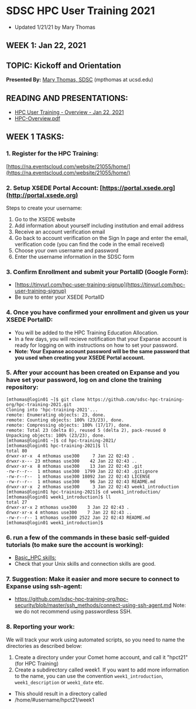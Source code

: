 # SDSC HPC User Training 2021
* Updated 1/21/21 by Mary Thomas

## WEEK 1: Jan 22, 2021

## TOPIC:  Kickoff and Orientation
**Presented By:** [Mary Thomas, SDSC](https://hpc-students.sdsc.edu/instr_bios/mary_thomas.html) (mpthomas at ucsd.edu)

## READING AND PRESENTATIONS:
* [HPC User Training - Overview - Jan 22, 2021](./hpc-user-training-overview-jan-22-2021.pdf)
* [HPC-Overview.pdf](./hpc-overview.pdf)

## WEEK 1 TASKS:

### 1. Register for the HPC Training:
[https://na.eventscloud.com/website/21055/home/](https://na.eventscloud.com/website/21055/home/)


### 2. Setup XSEDE Portal Account: [https://portal.xsede.org](http://portal.xsede.org)
Steps to create your username:
   1.  Go to the XSEDE website
   2.  Add information about yourself including institution and email address
   3.  Receive an account verification email
   4.  Go back to account verification on the Sign In page and enter the email, verification code (you can find the code in the email received)
   5.  Choose your own username and password
   6.  Enter the username information in the SDSC form

### 3. Confirm Enrollment and submit your PortalID (Google Form):
* [https://tinyurl.com/hpc-user-training-signup](https://tinyurl.com/hpc-user-training-signup)
* Be sure to enter your XSEDE PortalID

### 4. Once you have confirmed your enrollment and given us your XSEDE PortalID:
* You will be added to the HPC Training Education Allocation.
* In a few days, you will recieve notification that your Expanse account is ready for logging on with instructions on how to set your password.
* **Note: Your Expanse account password will be the same password that you used when creating your XSEDE Portal account.**

### 5. After your account has been created on Expanse and you have set your password, log on and clone the training repository:
```
[mthomas@login01 ~]$ git clone https://github.com/sdsc-hpc-training-org/hpc-training-2021.git
Cloning into 'hpc-training-2021'...
remote: Enumerating objects: 23, done.
remote: Counting objects: 100% (23/23), done.
remote: Compressing objects: 100% (17/17), done.
remote: Total 23 (delta 8), reused 5 (delta 2), pack-reused 0
Unpacking objects: 100% (23/23), done.
[mthomas@login01 ~]$ cd hpc-training-2021/
[mthomas@login01 hpc-training-2021]$ ll
total 80
drwxr-xr-x  4 mthomas use300     7 Jan 22 02:43 .
drwxr-x--- 23 mthomas use300    42 Jan 22 02:43 ..
drwxr-xr-x  8 mthomas use300    13 Jan 22 02:43 .git
-rw-r--r--  1 mthomas use300  1799 Jan 22 02:43 .gitignore
-rw-r--r--  1 mthomas use300 18092 Jan 22 02:43 LICENSE
-rw-r--r--  1 mthomas use300    96 Jan 22 02:43 README.md
drwxr-xr-x  2 mthomas use300     3 Jan 22 02:43 week1_introduction
[mthomas@login01 hpc-training-2021]$ cd week1_introduction/
[mthomas@login01 week1_introduction]$ ll
total 27
drwxr-xr-x 2 mthomas use300    3 Jan 22 02:43 .
drwxr-xr-x 4 mthomas use300    7 Jan 22 02:43 ..
-rw-r--r-- 1 mthomas use300 2522 Jan 22 02:43 README.md
[mthomas@login01 week1_introduction]$ 
```

### 6. run a few of the commands in these basic self-guided tutorials (to make sure the account is working):
* [Basic_HPC skills:](https://github.com/sdsc-hpc-training-org/basic_skills)
* Check that your Unix skills and connection skills are good.

### 7. Suggestion:  Make it easier and more secure to connect to Expanse using ssh-agent:   
* https://github.com/sdsc-hpc-training-org/hpc-security/blob/master/ssh_methods/connect-using-ssh-agent.md
Note: we do not recommend using passwordless SSH.

### 8. Reporting your work:
We will track your work using automated scripts, so you need to name the directories as described below:

1. Create a directory under your Comet home account, and call it "hpct21" (for HPC Training)
2. Create a subdirectory called week1. If you want to add more information to the name, you can
use the convention `week1_introduction`,  `week1_description` or `week1_date` etc.
* This should result in a directory called 
*	/home/#username/hpct21/week1

